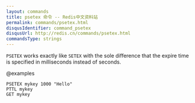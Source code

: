 ```yaml
---
layout: commands
title: psetex 命令 -- Redis中文资料站
permalink: commands/psetex.html
disqusIdentifier: command_psetex
disqusUrl: http://redis.cn/commands/psetex.html
commandsType: strings
---
```


`PSETEX` works exactly like `SETEX` with the sole difference that the expire
time is specified in milliseconds instead of seconds.

@examples

```cli
PSETEX mykey 1000 "Hello"
PTTL mykey
GET mykey
```
